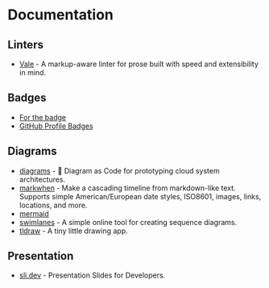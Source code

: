 # Documentation

## Linters

- [Vale](https://github.com/errata-ai/vale) - A markup-aware linter for prose built with speed and extensibility in mind.

## Badges

- [For the badge](https://forthebadge.com/)
- [GitHub Profile Badges](https://home.aveek.io/GitHub-Profile-Badges/)

## Diagrams

- [diagrams](https://github.com/mingrammer/diagrams) - 🎨 Diagram as Code for prototyping cloud system architectures.
- [markwhen](https://github.com/mark-when/markwhen) - Make a cascading timeline from markdown-like text. Supports simple American/European date styles, ISO8601, images, links, locations, and more.
- [mermaid](https://mermaid.live/edit)
- [swimlanes](https://swimlanes.io) - A simple online tool for creating sequence diagrams.
- [tldraw](https://www.tldraw.com/) - A tiny little drawing app.

## Presentation

- [sli.dev](https://sli.dev) - Presentation Slides for Developers.

